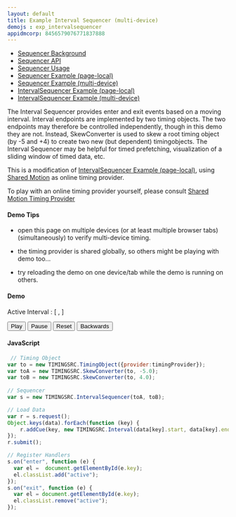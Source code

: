 ```yaml
---
layout: default
title: Example Interval Sequencer (multi-device)
demojs : exp_intervalsequencer
appidmcorp: 8456579076771837888
---
```


<style type="text/css">
	.active {color:red}
</style> 


- [Sequencer Background](background_sequencer.html)
- [Sequencer API](api_sequencer.html) 
- [Sequencer Usage](usage_sequencer.html) 
- [Sequencer Example (page-local)](exp_sequencer.html)
- [Sequencer Example (multi-device)](online_sequencer.html)
- [IntervalSequencer Example (page-local)](exp_intervalsequencer.html)
- [IntervalSequencer Example (multi-device)](online_intervalsequencer.html)


The Interval Sequencer provides enter and exit events based on a moving interval. Interval endpoints are implemented by two timing objects.
The two endpoints may therefore be controlled independently, though in this demo they are not. Instead, SkewConverter is used to skew a root timing object (by -5 and +4) to create two new (but dependent) timingobjects. The Interval Sequencer may be helpful for timed prefetching, visualization of a sliding window of timed data, etc.

This is a modification of [IntervalSequencer Example (page-local)](exp_intervalsequencer.html), using [Shared Motion](shared_motion.html) as online timing provider. 

To play with an online timing provider yourself, please consult [Shared Motion Timing Provider](shared_motion.html)


#### Demo Tips

- open this page on multiple devices (or at least multiple browser tabs) (simultaneously) to verify multi-device timing.

- the timing provider is shared globally, so others might be playing with demo too...

- try reloading the demo on one device/tab while the demo is running on others.

#### Demo

<p>
  <!-- Timing Objects position --> 
  Active Interval : [ <span style="font-weight:bold" id="posBefore"></span>, <span style="font-weight:bold" id="posAfter"></span> ]
</p>
<p>
  <!-- Timing Object Controls -->
  <button id="play">Play</button>
  <button id="pause">Pause</button>
  <button id="reset">Reset</button>
  <button id="backwards">Backwards</button>
</p>
<p>
  <div id="data"></div>
</p>


#### JavaScript

```javascript
 // Timing Object
var to = new TIMINGSRC.TimingObject({provider:timingProvider});
var toA = new TIMINGSRC.SkewConverter(to, -5.0);
var toB = new TIMINGSRC.SkewConverter(to, 4.0);
      
// Sequencer
var s = new TIMINGSRC.IntervalSequencer(toA, toB);    

// Load Data
var r = s.request();
Object.keys(data).forEach(function (key) {
	r.addCue(key, new TIMINGSRC.Interval(data[key].start, data[key].end));
});
r.submit();

// Register Handlers
s.on("enter", function (e) {
  var el =  document.getElementById(e.key);
  el.classList.add("active");
});
s.on("exit", function (e) {
  var el = document.getElementById(e.key);
  el.classList.remove("active");
});

```    
